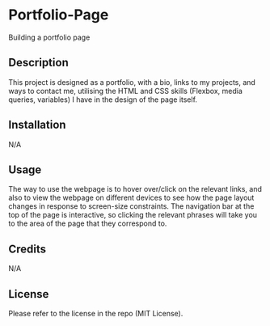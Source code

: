 # Portfolio-Page
Building a portfolio page

## Description

This project is designed as a portfolio, with a bio, links to my projects, and ways to contact me, utilising the HTML and CSS skills (Flexbox, media queries, variables) I have in the design of the page itself.

## Installation

N/A

## Usage

The way to use the webpage is to hover over/click on the relevant links, and also to view the webpage on different devices to see how the page layout changes in response to screen-size constraints.
The navigation bar at the top of the page is interactive, so clicking the relevant phrases will take you to the area of the page that they correspond to.  

## Credits

N/A

## License

Please refer to the license in the repo (MIT License).